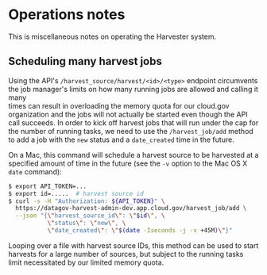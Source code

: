 # Operations notes

This is miscellaneous notes on operating the Harvester system.

## Scheduling many harvest jobs

Using the API's `/harvest_source/harvest/<id>/<type>` endpoint circumvents the
job manager's limits on how many running jobs are allowed and calling it many\
times can result in overloading the memory quota for our cloud.gov
organization and the jobs will not actually be started even though the API
call succeeds. In order to kick off harvest jobs that will run under the
cap for the number of running tasks, we need to use the `/harvest_job/add`
method to add a job with the `new` status and a `date_created` time in the
future.

On a Mac, this command will schedule a harvest source to be harvested at a
specified amount of time in the future (see the `-v` option to the Mac OS X
`date` command):

```bash
$ export API_TOKEN=...
$ export id=.....  # harvest source id
$ curl -s -H "Authorization: ${API_TOKEN}" \
  https://datagov-harvest-admin-dev.app.cloud.gov/harvest_job/add \
  --json "{\"harvest_source_id\": \"$id\", \
           \"status\": \"new\", \
           \"date_created\": \"$(date -Iseconds -j -v +45M)\"}"
```

Looping over a file with harvest source IDs, this method can be used to
start harvests for a large number of sources, but subject to the running
tasks limit necessitated by our limited memory quota.
